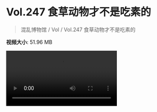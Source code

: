 # Vol.247 食草动物才不是吃素的

> 混乱博物馆 / Vol / Vol.247 食草动物才不是吃素的

**视频大小**: 51.96 MB

<div class="video"><video src="https://file.hsyhx.top/video/247.mp4" controls preload>🤔 您的浏览器不支持 video 标签</video></div>